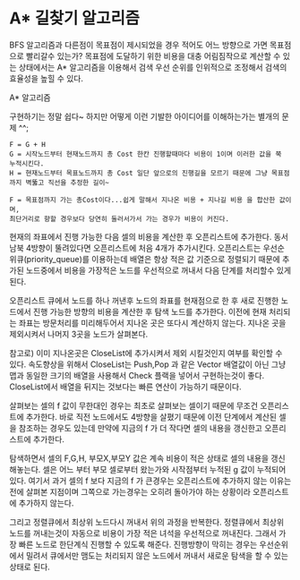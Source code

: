 # A* 길찾기 알고리즘

BFS 알고리즘과 다른점이 목표점이 제시되었을 경우 적어도 어느 방향으로 가면 목표점으로 빨리갈수 있는가?
목표점에 도달하기 위한 비용을 대충 어림짐작으로 계산할 수 있는 상태에서는 A* 알고리즘을 이용해서 검색 우선 순위를 인위적으로 조정해서 검색의 효율성을 높힐 수 있다.

A* 알고리즘

구현하기는 정말 쉽다~ 하지만 어떻게 이런 기발한 아이디어를 이해하는가는 별개의 문제 ^^;

```
F = G + H
G = 시작노드부터 현재노드까지 총 Cost 한칸 진행할때마다 비용이 1이며 이러한 값을 쭉 누적시킨다.
H = 현재노드부터 목표노드까지 총 Cost 일단 앞으로의 진행길을 모르기 때문에 그냥 목표점까지 벽뚫고 직선을 추정한 길이~

F = 목표점까지 가는 총Cost이다...쉽게 말해서 지나온 비용 + 지나길 비용 을 합산한 값이며,
최단거리로 향할 경우보다 당연히 둘러서가서 가는 경우가 비용이 커진다.
```

현재의 좌표에서 진행 가능한 다음 셀의 비용을 계산한 후 오픈리스트에 추가한다.
동서남북 4방향이 뚤려있다면 오픈리스트에 처음 4개가 추가시킨다.
오픈리스트는 우선순위큐(priority_queue)를 이용하는데 배열은 항상 적은 값 기준으로 정렬되기 때문에
추가된 노드중에서 비용을 가장적은 노드를 우선적으로 꺼내서 다음 단계를 처리할수 있게 된다.

오픈리스트 큐에서 노드를 하나 꺼낸후 노드의 좌표를 현재점으로 한 후 새로 진행한 노드에서 진행 가능한 방향의 비용을 계산한 후 탐색 노드를 추가한다.
이전에 현재 처리되는 좌표는 방문처리를 미리해두어서 지나온 곳은 또다시 계산하지 않는다. 
지나온 곳을 제외시켜서 나머지 3곳을 노드가 살펴본다.

참고로) 이미 지나온곳은 CloseList에 추가시켜서 제외 시킬것인지 여부를 확인할 수 있다. 
속도향상을 위해서 CloseList는 Push,Pop 과 같은 Vector 배열값이 아닌 그냥 맵과 동일한 크기의 배열을 사용해서 Check 플랙을 넣어서 구현하는것이 좋다.
CloseList에서 배열을 뒤지는 것보다는 빠른 연산이 가능하기 때문이다.

살펴보는 셀의 f 값이 무한대인 경우는 최초로 살펴보는 셀이기 때문에 무조건 오픈리스트에 추가한다.
바로 직전 노드에서도 4방향을 살폈기 때문에 이전 단계에서 계산된 셀을 참조하는 경우도 있는데 
만약에 지금의 f 가 더 작다면 셀의 내용을 갱신한고 오픈리스트에 추가한다.

탐색하면서 셀의 F,G,H, 부모X,부모Y 값은 계속 비용이 적은 상태로 셀의 내용을 갱신해놓는다.
셀은 어느 부터 부모 셀로부터 왔는가와 시작점부터 누적된 g 값이 누적되어 있다.
여기서 과거 셀의 f 보다 지금의 f 가 큰경우는 오픈리스트에 추가하지 않는 이유는 
전에 살펴본 지점이며 그쪽으로 가는경우는 오히려 돌아가야 하는 상황이라 오픈리스트에 추가하지 않는다.

그리고 정렬큐에서 최상위 노드다시 꺼내서 위의 과정을 반복한다.
정렬큐에서 최상위 노드를 꺼내는것이 자동으로 비용이 가장 적은 녀석을 우선적으로 꺼내진다. 그래서 가장 빠른 노드로 한단계식 진행할 수 있도록 해준다.
진행방향이 막히는 경우는 우선순위에서 밀려서 큐에서만 맴도는 처리되지 않은 노드에서 꺼내서 새로운 탐색을 할 수 있는 상태로 된다.
